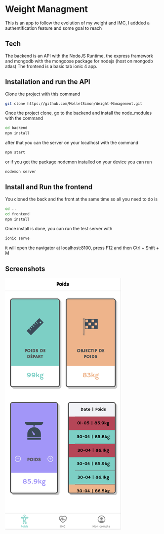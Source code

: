 # Weight Managment
This is an app to follow the evolution of my weight and IMC, I addded a authentification feature and some goal to reach

## Tech
The backend is an API with the NodeJS Runtime, the express framework and mongodb with the mongoose package for nodejs (host on mongodb atlas)
The frontend is a basic tab ionic 4 app.

## Installation and run the API
Clone the project with this command
```bash
git clone https://github.com/MolletSimon/Weight-Management.git
```

Once the project clone, go to the backend and install the node_modules with the command 
```bash
cd backend
npm install
```
after that you can the server on your localhost with the command
```bash
npm start
```
or if you got the package nodemon installed on your device you can run 
```bash
nodemon server
```

## Install and Run the frontend 
You cloned the back and the front at the same time so all you need to do is
```bash
cd ..
cd frontend
npm install
```

Once install is done, you can run the test server with 
```bash
ionic serve
```

it will open the navigator at localhost:8100, press F12 and then Ctrl + Shift + M

## Screenshots
![Screenshot](https://github.com/MolletSimon/Weight-Management/blob/master/screenshots/Weight-Screen.png)

